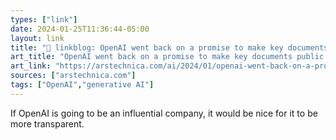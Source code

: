 ```yaml
---
types: ["link"]
date: 2024-01-25T11:36:44-05:00
layout: link
title: "🔗 linkblog: OpenAI went back on a promise to make key documents public | Ars Technica'"
art_title: "OpenAI went back on a promise to make key documents public | Ars Technica"
art_link: "https://arstechnica.com/ai/2024/01/openai-went-back-on-a-promise-to-make-key-documents-public/"
sources: ["arstechnica.com"]
tags: ["OpenAI","generative AI"]
---
```

If OpenAI is going to be an influential company, it would be nice for it to be more transparent.
